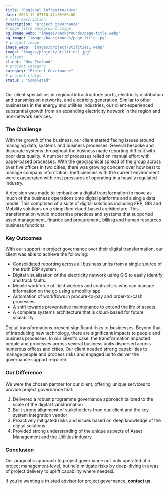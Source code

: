 ```yaml
---
title: "Regional Infrastructure"
date: 2023-12-07T10:47:55+06:00
# meta description
description: "project governance"
# page title background image
bg_image_webp: "images/backgrounds/page-title.webp"
bg_image: "images/backgrounds/page-title.jpg"
# project image
image_webp: "images/project/utilities1.webp"
image: "images/project/utilities1.jpg"
# client
client: "New Zealand"
# project category
category: "Project Governance"
# project status
status : "Completed"
---
```


Our client specialises in regional infrastructure: ports, electricity distribution and transmission networks, and electricity generation. Similar to other businesses in the energy and utilities industries, our client experienced substantial growth from an expanding electricity network in the region and non-network services.

### The Challenge
With the growth of the business, our client started facing issues around managing data, systems and business processes. Several bespoke and disparate systems throughout the business made reporting difficult with poor data quality. A number of processes relied on manual effort with paper-based processes. With the geographical spread of the group across over five offices in two cities, there was growing concern over how best to manage company information. Inefficiencies with the current environment were exasperated with cost pressures of operating in a heavily regulated industry.

A decision was made to embark on a digital transformation to move as much of the business operations onto digital platforms and a single data model. This comprised of a suite of digital solutions including ERP, GIS and Mobility solutions on a simplified cloud-based architecture. This transformation would modernise practices and systems that supported asset management, finance and procurement, billing and human resources business functions.

### Key Outcomes
With our support in project governance over their digital transformation, our client was able to achieve the following:
- Consolidated reporting across all business units from a single source of the truth ERP system.
- Digital visualisation of the electricity network using GIS to easily identify and track faults.
- Mobile workforce of field workers and contractors who can manage information on the go using a mobility app.
- Automation of workflows in procure-to-pay and order-to-cash processes.
- A shift towards preventative maintenance to extend the life of assets.
- A complete systems architecture that is cloud-based for future scalability.

Digital transformations present significant risks to businesses. Beyond that of introducing new technology, there are significant impacts to people and business processes. In our client's case, the transformation impacted people and processes across several business units dispersed across numerous offices and cities. Our client needed strong capabilities to manage people and process risks and engaged us to deliver the governance support required.

### Our Difference
We were the chosen partner for our client, offering unique services to provide project governance that:
1. Delivered a robust programme governance approach tailored to the scale of the digital transformation
2. Built strong alignment of stakeholders from our client and the key system integration vendor
3. Proactively mitigated risks and issues based on deep knowledge of the digital solutions
4. Provided strong understanding of the unique aspects of Asset Management and the Utilities industry

### Conclusion
Our pragmatic approach to project governance not only operated at a project management-level, but help mitigate risks by deep-diving in areas of project delivery to uplift capability where needed.

If you’re wanting a trusted advisor for project governance, [**contact us**](https://zenconsulting.co.nz/contact/).